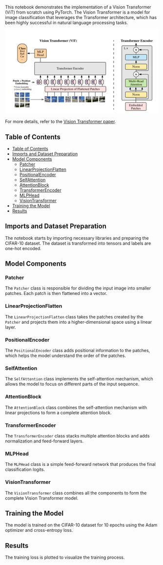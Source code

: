 
This notebook demonstrates the implementation of a Vision Transformer (ViT) from scratch using PyTorch. The Vision Transformer is a model for image classification that leverages the Transformer architecture, which has been highly successful in natural language processing tasks.

![Vision Transformer](.\ViT_Image_paper.png)

For more details, refer to the [Vision Transformer paper](https://arxiv.org/abs/2010.11929).

## Table of Contents
- [Table of Contents](#table-of-contents)
- [Imports and Dataset Preparation](#imports-and-dataset-preparation)
- [Model Components](#model-components)
  - [Patcher](#patcher)
  - [LinearProjectionFlatten](#linearprojectionflatten)
  - [PositionalEncoder](#positionalencoder)
  - [SelfAttention](#selfattention)
  - [AttentionBlock](#attentionblock)
  - [TransformerEncoder](#transformerencoder)
  - [MLPHead](#mlphead)
  - [VisionTransformer](#visiontransformer)
- [Training the Model](#training-the-model)
- [Results](#results)

## Imports and Dataset Preparation

The notebook starts by importing necessary libraries and preparing the CIFAR-10 dataset. The dataset is transformed into tensors and labels are one-hot encoded.

## Model Components

### Patcher

The `Patcher` class is responsible for dividing the input image into smaller patches. Each patch is then flattened into a vector.

### LinearProjectionFlatten

The `LinearProjectionFlatten` class takes the patches created by the `Patcher` and projects them into a higher-dimensional space using a linear layer.

### PositionalEncoder

The `PositionalEncoder` class adds positional information to the patches, which helps the model understand the order of the patches.

### SelfAttention

The `SelfAttention` class implements the self-attention mechanism, which allows the model to focus on different parts of the input sequence.

### AttentionBlock

The `AttentionBlock` class combines the self-attention mechanism with linear projections to form a complete attention block.

### TransformerEncoder

The `TransformerEncoder` class stacks multiple attention blocks and adds normalization and feed-forward layers.

### MLPHead

The `MLPHead` class is a simple feed-forward network that produces the final classification logits.

### VisionTransformer

The `VisionTransformer` class combines all the components to form the complete Vision Transformer model.

## Training the Model

The model is trained on the CIFAR-10 dataset for 10 epochs using the Adam optimizer and cross-entropy loss.

## Results

The training loss is plotted to visualize the training process.